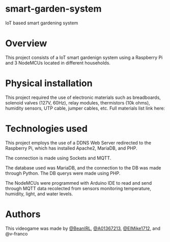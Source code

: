 # smart-garden-system
IoT based smart gardening system

# Overview
This project consists of a IoT smart gardenign system using a Raspberry Pi and 3 NodeMCUs located in different households. 

# Physical installation
This project required the use of electronic materials such as breadboards, solenoid valves (127V, 60Hz), relay modules, thermistors (10k ohms), humidity sensors, UTP cable, jumper cables, etc.
Full materials list link here: 

# Technologies used
This project employs the use of a DDNS Web Server redirected to the Raspberry Pi, which has installed Apache2, MariaDB, and PHP.

The connection is made using Sockets and MQTT.

The database used was MariaDB, and the connection to the DB was made through Python.
The DB querys were made using PHP. 

The NodeMCUs were programmed with Arduino IDE to read and send through MQTT data recolected from sensors monitoring temperature, humidity, light, and water levels.

# Authors
This videogame was made by [@BeanIRL](https://github.com/BeanIRL), [@A01367213](https://github.com/A01367213), [@ElMike1712](https://github.com/ElMike1712), and @v-franco